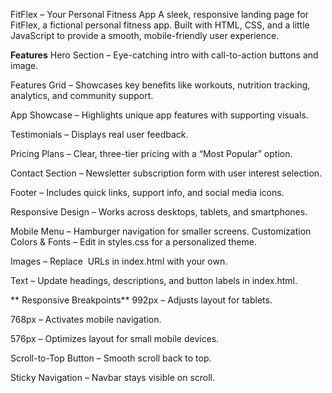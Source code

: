 FitFlex – Your Personal Fitness App
A sleek, responsive landing page for FitFlex, a fictional personal fitness app.
Built with HTML, CSS, and a little JavaScript to provide a smooth, mobile-friendly user experience.

**Features**
Hero Section – Eye-catching intro with call-to-action buttons and image.

Features Grid – Showcases key benefits like workouts, nutrition tracking, analytics, and community support.

App Showcase – Highlights unique app features with supporting visuals.

Testimonials – Displays real user feedback.

Pricing Plans – Clear, three-tier pricing with a “Most Popular” option.

Contact Section – Newsletter subscription form with user interest selection.

Footer – Includes quick links, support info, and social media icons.

Responsive Design – Works across desktops, tablets, and smartphones.

Mobile Menu – Hamburger navigation for smaller screens.
Customization
Colors & Fonts – Edit in styles.css for a personalized theme.

Images – Replace <img> URLs in index.html with your own.

Text – Update headings, descriptions, and button labels in index.html.

** Responsive Breakpoints**
992px – Adjusts layout for tablets.

768px – Activates mobile navigation.

576px – Optimizes layout for small mobile devices.

Scroll-to-Top Button – Smooth scroll back to top.

Sticky Navigation – Navbar stays visible on scroll.
